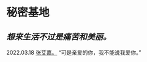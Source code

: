 # 秘密基地

## _**想来生活不过是痛苦和美丽。**_


2022.03.18
[张艾嘉。](https://mp.weixin.qq.com/s/txdhRhl1CDYa5k8nyigJQA) “可是亲爱的你，我不能说我爱你。”



